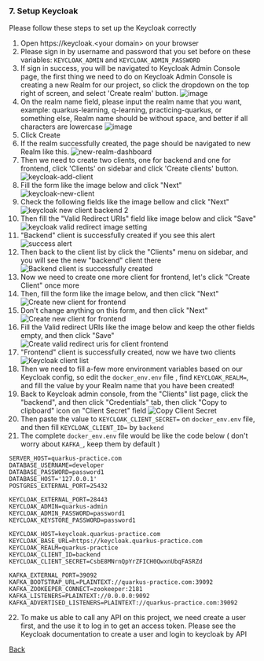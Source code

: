### 7. Setup Keycloak 
Please follow these steps to set up the Keycloak correctly

1. Open https://keycloak.<your domain\> on your browser
2. Please sign in by username and password that you set before on these variables: ``KEYCLOAK_ADMIN`` and ``KEYCLOAK_ADMIN_PASSWORD``
3. If sign in success, you will be navigated to Keycloak Admin Console page, the first thing we need to do on Keycloak Admin Console is creating a new Realm for our project,
   so click the dropdown on the top right of screen, and select 'Create realm' button.
   ![image](/docs/img/keycloak-select-realm.png)
4. On the realm name field, please input the realm name that you want, example: quarkus-learning, q-learning, practicing-quarkus, or something else,
   Realm name should be without space, and better if all characters are lowercase
   ![image](/docs/img/keycloak-new-realm.png)
5. Click Create
6. If the realm successfully created, the page should be navigated to new Realm like this.
   ![new-realm-dashboard](/docs/img/new-realm-dashboard.png)
7. Then we need to create two clients, one for backend and one for frontend, click 'Clients' on sidebar and click 'Create clients' button.
   ![keycloak-add-client](/docs/img/keycloak-add-client.png)
8. Fill the form like the image below and click "Next"<br/>
   ![keycloak-new-client](/docs/img/keycloak-new-client.png)
9. Check the following fields like the image bellow and click "Next" <br/>
   ![keycloak new client backend 2](/docs/img/keycloak-new-client-backend-2.png)
10. Then fill the "Valid Redirect URIs" field like image below and click "Save" <br/>
    ![keycloak valid redirect image setting](/docs/img/keycloak-new-client-backend-3.png)
11. "Backend" client is successfully created if you see this alert
    ![success alert](/docs/img/keycloak-create-client-success.png)
12. Then back to the client list by click the "Clients" menu on sidebar, and you will see the new "backend" client there
    ![Backend client is successfully created](/docs/img/keycloak-new-backend-client-success.png)
13. Now we need to create one more client for frontend,
    let's click "Create Client" once more
14. Then, fill the form like the image below, and then click "Next"
    ![Create new client for frontend](/docs/img/keycloak-new-client-frontend.png)
15. Don't change anything on this form, and then click "Next"
    ![Create new client for frontend](/docs/img/keycloak-new-client-frontend-2.png)
16. Fill the Valid redirect URIs like the image below and keep the other fields empty, and then click "Save"
    ![Create valid redirect uris for client frontend](/docs/img/keycloak-new-client-frontend-3.png)
17. "Frontend" client is successfully created, now we have two clients
    ![Keycloak client list](/docs/img/keycloak-client-list.png)
18. Then we need to fill a-few more environment variables based on our Keycloak config, so edit the ``docker_env.env`` file
    , find ``KEYCLOAK_REALM=``, and fill the value by your Realm name that you have been created!
19. Back to Keycloak admin console, from the "Clients" list page, click the "backend", and then click "Credentials" tab, then
    click "Copy to clipboard" icon on "Client Secret" field
    ![Copy Client Secret](/docs/img/keycloak-copy-client-secret.png)
20. Then paste the value to ``KEYCLOAK_CLIENT_SECRET=`` on ``docker_env.env`` file, and then fill ``KEYCLOAK_CLIENT_ID=`` by ``backend``
21. The complete ``docker_env.env`` file would be like the code below ( don't worry about ``KAFKA_``, keep them by default )
```shell
SERVER_HOST=quarkus-practice.com
DATABASE_USERNAME=developer
DATABASE_PASSWORD=password1
DATABASE_HOST='127.0.0.1'
POSTGRES_EXTERNAL_PORT=25432

KEYCLOAK_EXTERNAL_PORT=28443
KEYCLOAK_ADMIN=quarkus-admin
KEYCLOAK_ADMIN_PASSWORD=password1
KEYCLOAK_KEYSTORE_PASSWORD=password1

KEYCLOAK_HOST=keycloak.quarkus-practice.com
KEYCLOAK_BASE_URL=https://keycloak.quarkus-practice.com
KEYCLOAK_REALM=quarkus-practice
KEYCLOAK_CLIENT_ID=backend
KEYCLOAK_CLIENT_SECRET=CsbE8MNrnQpYrZFICH0QwxnUbqFASRZd

KAFKA_EXTERNAL_PORT=39092
KAFKA_BOOTSTRAP_URL=PLAINTEXT://quarkus-practice.com:39092
KAFKA_ZOOKEEPER_CONNECT=zookeeper:2181
KAFKA_LISTENERS=PLAINTEXT://0.0.0.0:9092
KAFKA_ADVERTISED_LISTENERS=PLAINTEXT://quarkus-practice.com:39092
```
22. To make us able to call any API on this project, we need create a user first, and the use it to log in to get an access token.
    Please see the Keycloak documentation to create a user and login to keycloak by API

[Back](../README.md#7-setup-keycloak) 